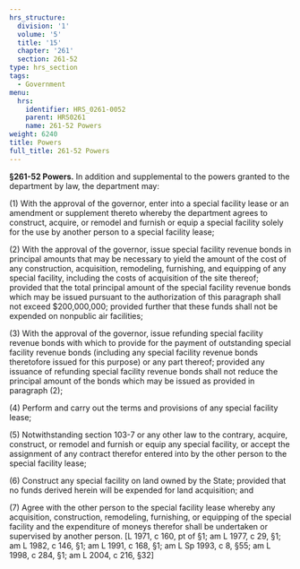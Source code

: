 ```yaml
---
hrs_structure:
  division: '1'
  volume: '5'
  title: '15'
  chapter: '261'
  section: 261-52
type: hrs_section
tags:
  - Government
menu:
  hrs:
    identifier: HRS_0261-0052
    parent: HRS0261
    name: 261-52 Powers
weight: 6240
title: Powers
full_title: 261-52 Powers
---
```

**§261-52 Powers.** In addition and supplemental to the powers granted to the department by law, the department may:

(1) With the approval of the governor, enter into a special facility lease or an amendment or supplement thereto whereby the department agrees to construct, acquire, or remodel and furnish or equip a special facility solely for the use by another person to a special facility lease;

(2) With the approval of the governor, issue special facility revenue bonds in principal amounts that may be necessary to yield the amount of the cost of any construction, acquisition, remodeling, furnishing, and equipping of any special facility, including the costs of acquisition of the site thereof; provided that the total principal amount of the special facility revenue bonds which may be issued pursuant to the authorization of this paragraph shall not exceed $200,000,000; provided further that these funds shall not be expended on nonpublic air facilities;

(3) With the approval of the governor, issue refunding special facility revenue bonds with which to provide for the payment of outstanding special facility revenue bonds (including any special facility revenue bonds theretofore issued for this purpose) or any part thereof; provided any issuance of refunding special facility revenue bonds shall not reduce the principal amount of the bonds which may be issued as provided in paragraph (2);

(4) Perform and carry out the terms and provisions of any special facility lease;

(5) Notwithstanding section 103-7 or any other law to the contrary, acquire, construct, or remodel and furnish or equip any special facility, or accept the assignment of any contract therefor entered into by the other person to the special facility lease;

(6) Construct any special facility on land owned by the State; provided that no funds derived herein will be expended for land acquisition; and

(7) Agree with the other person to the special facility lease whereby any acquisition, construction, remodeling, furnishing, or equipping of the special facility and the expenditure of moneys therefor shall be undertaken or supervised by another person. [L 1971, c 160, pt of §1; am L 1977, c 29, §1; am L 1982, c 146, §1; am L 1991, c 168, §1; am L Sp 1993, c 8, §55; am L 1998, c 284, §1; am L 2004, c 216, §32]